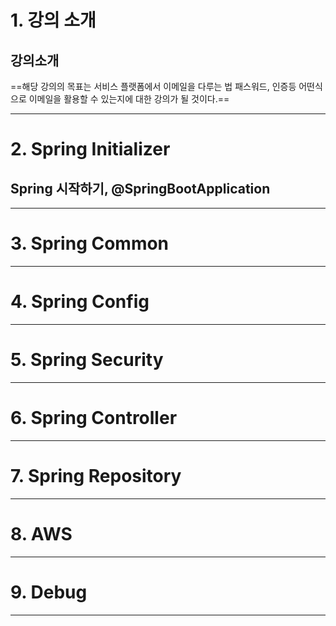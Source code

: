 # 1. 강의 소개
## 강의소개
==해당 강의의 목표는 서비스 플랫폼에서 이메일을 다루는 법 패스워드, 인증등 어떤식으로 이메일을 활용할 수 있는지에 대한 강의가 될 것이다.==
****
# 2. Spring Initializer
## Spring 시작하기, @SpringBootApplication

****
# 3. Spring Common

****
# 4. Spring Config

****
# 5. Spring Security

****
# 6. Spring Controller

****
# 7. Spring Repository

****
# 8. AWS

****
# 9. Debug

****